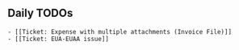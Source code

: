 ## Daily TODOs
	- [[Ticket: Expense with multiple attachments (Invoice File)]]
	- [[Ticket: EUA-EUAA issue]]